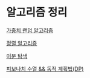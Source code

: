 # 알고리즘 정리


[가중치 랜덤 알고리즘](https://github.com/russell-seo/Algorithm/blob/main/random.md)

[정렬 알고리즘](https://github.com/russell-seo/Algorithm/blob/main/chapter/Sort.md)

[이분 탐색](https://github.com/russell-seo/Algorithm/blob/main/chapter/%EC%9D%B4%EB%B6%84%ED%83%90%EC%83%89.md)

[피보나치 수열 && 동적 계획법(DP)](https://github.com/russell-seo/Algorithm/blob/main/chapter/%ED%94%BC%EB%B3%B4%EB%82%98%EC%B9%98&DP.md)
